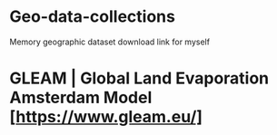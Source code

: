 # Geo-data-collections
Memory geographic dataset download link for myself

# GLEAM | Global Land Evaporation Amsterdam Model [https://www.gleam.eu/]
